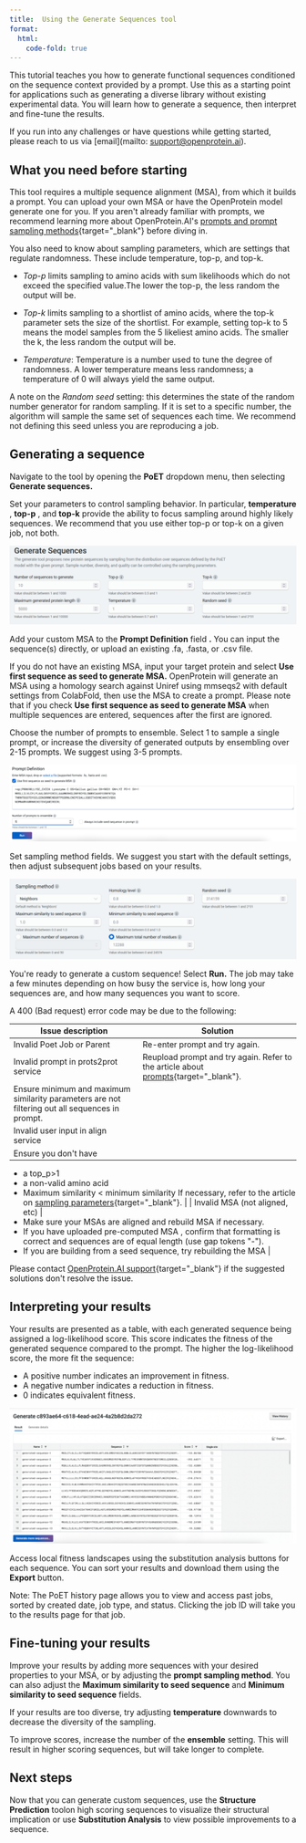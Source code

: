 ```yaml
---
title:  Using the Generate Sequences tool
format:
  html:
    code-fold: true
---
```


This tutorial teaches you how to generate functional sequences conditioned on the sequence context provided by a prompt. Use this as a starting point for applications such as generating a diverse library without existing experimental data. You will learn how to generate a sequence, then interpret and fine-tune the results.

If you run into any challenges or have questions while getting started, please reach to us via [email](mailto: support@openprotein.ai).

## What you need before starting

This tool requires a multiple sequence alignment (MSA), from which it builds a prompt. You can upload your own MSA or have the OpenProtein model generate one for you. If you aren't already familiar with prompts, we recommend learning more about OpenProtein.AI's [prompts and prompt sampling methods](../prompts.md){target="_blank"} before diving in.

You also need to know about sampling parameters, which are settings that regulate randomness. These include temperature, top-p, and top-k.

- _Top-p_ limits sampling to amino acids with sum likelihoods which do not exceed the specified value.The lower the top-p, the less random the output will be.

- _Top-k_ limits sampling to a shortlist of amino acids, where the top-k parameter sets the size of the shortlist. For example, setting top-k to 5 means the model samples from the 5 likeliest amino acids. The smaller the k, the less random the output will be.

- _Temperature_: Temperature is a number used to tune the degree of randomness. A lower temperature means less randomness; a temperature of 0 will always yield the same output.

A note on the _Random seed_ setting: this determines the state of the random number generator for random sampling. If it is set to a specific number, the algorithm will sample the same set of sequences each time. We recommend not defining this seed unless you are reproducing a job.

## Generating a sequence

Navigate to the tool by opening the **PoET** dropdown menu, then selecting **Generate sequences.**

Set your parameters to control sampling behavior. In particular, **temperature** , **top-p** , and **top-k** provide the ability to focus sampling around highly likely sequences. We recommend that you use either top-p or top-k on a given job, not both.

![](../img/sampling-parameters.png)

Add your custom MSA to the **Prompt Definition** field **.** You can input the sequence(s) directly, or upload an existing .fa, .fasta, or .csv file.

If you do not have an existing MSA, input your target protein and select **Use first sequence as seed to generate MSA.** OpenProtein will generate an MSA using a homology search against Uniref using mmseqs2 with default settings from ColabFold, then use the MSA to create a prompt. Please note that if you check **Use first sequence as seed to generate MSA** when multiple sequences are entered, sequences after the first are ignored.

Choose the number of prompts to ensemble. Select 1 to sample a single prompt, or increase the diversity of generated outputs by ensembling over 2-15 prompts. We suggest using 3-5 prompts.

![](../img/prompt.png)

Set sampling method fields. We suggest you start with the default settings, then adjust subsequent jobs based on your results.

![](../img/sampling-methods.png)

You're ready to generate a custom sequence! Select **Run.** The job may take a few minutes depending on how busy the service is, how long your sequences are, and how many sequences you want to score.

A 400 (Bad request) error code may be due to the following:

| **Issue description** | **Solution** |
| --- | --- |
| Invalid Poet Job or Parent | Re-enter prompt and try again. |
| Invalid prompt in prots2prot service | Reupload prompt and try again. Refer to the article about [prompts](/prompts){target="_blank"}.
Ensure minimum and maximum similarity parameters are not filtering out all sequences in prompt. |
| Invalid user input in align service
 | Ensure you don't have
- a top\_p\>1
- a non-valid amino acid
- Maximum similarity \< minimum similarity
If necessary, refer to the article on [sampling parameters](../prompts.md#prompt-sampling-definitions){target="_blank"}. |
| Invalid MSA (not aligned, etc) |
- Make sure your MSAs are aligned and rebuild MSA if necessary.
- If you have uploaded pre-computed MSA , confirm that formatting is correct and sequences are of equal length (use gap tokens "-").
- If you are building from a seed sequence, try rebuilding the MSA
 |

Please contact [OpenProtein.AI support](https://www.openprotein.ai/contact){target="_blank"} if the suggested solutions don't resolve the issue.

## Interpreting your results

Your results are presented as a table, with each generated sequence being assigned a log-likelihood score. This score indicates the fitness of the generated sequence compared to the prompt. The higher the log-likelihood score, the more fit the sequence:

- A positive number indicates an improvement in fitness.
- A negative number indicates a reduction in fitness.
- 0 indicates equivalent fitness.

![](../img/results-table.png)

Access local fitness landscapes using the substitution analysis buttons for each sequence. You can sort your results and download them using the **Export** button.

Note: The PoET history page allows you to view and access past jobs, sorted by created date, job type, and status. Clicking the job ID will take you to the results page for that job.

## Fine-tuning your results

Improve your results by adding more sequences with your desired properties to your MSA, or by adjusting the **prompt sampling method**. You can also adjust the **Maximum similarity to seed sequence** and **Minimum similarity to seed sequence** fields.

If your results are too diverse, try adjusting **temperature** downwards to decrease the diversity of the sampling.

To improve scores, increase the number of the **ensemble** setting. This will result in higher scoring sequences, but will take longer to complete.

## Next steps

Now that you can generate custom sequences, use the **Structure Prediction** toolon high scoring sequences to visualize their structural implication or use **Substitution Analysis** to view possible improvements to a sequence.